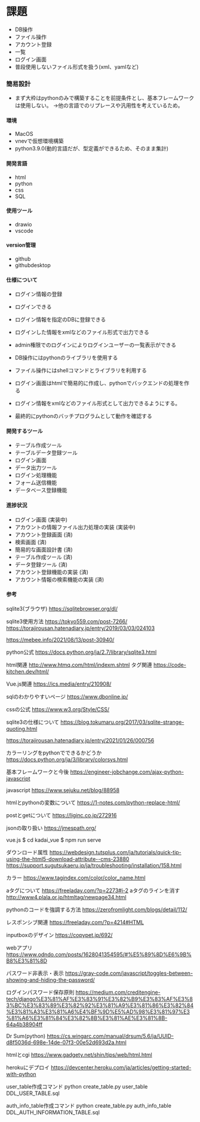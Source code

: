 # 課題
* DB操作
* ファイル操作
* アカウント登録
* 一覧
* ログイン画面
* 普段使用しないファイル形式を扱う(xml、yamlなど)

### 簡易設計
* まず大枠はpythonのみで構築することを前提条件とし、基本フレームワークは使用しない。
→他の言語でのリプレースや汎用性を考えているため。

#### 環境
* MacOS
* vnevで仮想環境構築
* python3.9.0(動的言語だが、型定義ができるため、そのまま集計)

#### 開発言語
* html
* python
* css
* SQL

#### 使用ツール
* drawio
* vscode

#### version管理
* github
* githubdesktop

#### 仕様について
* ログイン情報の登録
* ログインできる
* ログイン情報を指定のDBに登録できる
* ログインした情報をxmlなどのファイル形式で出力できる
* admin権限でのログインによりログインユーザーの一覧表示ができる

* DB操作にはpythonのライブラリ<sqlite3>を使用する
* ファイル操作にはshellコマンドとライブラリ<glob>を利用する
* ログイン画面はhtmlで簡易的に作成し、pythonでバックエンドの処理を作る
* ログイン情報をxmlなどのファイル形式として出力できるようにする。
* 最終的にpythonのバッチプログラムとして動作を確認する

#### 開発するツール
- テーブル作成ツール
- テーブルデータ登録ツール
- ログイン画面
- データ出力ツール
- ログイン処理機能
- フォーム送信機能
- データベース登録機能

#### 進捗状況
* ログイン画面 (実装中)
* アカウントの情報ファイル出力処理の実装 (実装中)
* アカウント登録画面 (済)
* 検索画面 (済)
* 簡易的な画面設計書 (済)
* テーブル作成ツール (済)
* データ登録ツール (済)
* アカウント登録機能の実装 (済)
* アカウント情報の検索機能の実装 (済)


#### 参考
sqlite3(ブラウザ)
https://sqlitebrowser.org/dl/

sqlite3使用方法
https://tokyo559.com/post-7266/
https://torajirousan.hatenadiary.jp/entry/2019/03/03/024103


https://mebee.info/2021/08/13/post-30940/

python公式
https://docs.python.org/ja/2.7/library/sqlite3.html

html関連
http://www.htmq.com/html/indexm.shtml
タグ関連
https://code-kitchen.dev/html/

Vue.js関連
https://ics.media/entry/210908/

sqlのわかりやすいページ
https://www.dbonline.jp/

cssの公式
https://www.w3.org/Style/CSS/

sqlite3の仕様について
https://blog.tokumaru.org/2017/03/sqlite-strange-quoting.html

https://torajirousan.hatenadiary.jp/entry/2021/01/26/000756

カラーリングをpythonでできるかどうか
https://docs.python.org/ja/3/library/colorsys.html

基本フレームワークと今後
https://engineer-jobchange.com/ajax-python-javascript

javascript
https://www.sejuku.net/blog/88958

htmlとpythonの変数について
https://1-notes.com/python-replace-html/

postとgetについて
https://liginc.co.jp/272916

jsonの取り扱い
https://jmespath.org/

vue.js
 $ cd kadai_vue
 $ npm run serve

ダウンロード属性
https://webdesign.tutsplus.com/ja/tutorials/quick-tip-using-the-html5-download-attribute--cms-23880
https://support.sugutsukaeru.jp/ja/troubleshooting/installation/158.html


カラー
https://www.tagindex.com/color/color_name.html 

aタグについて
https://freeladay.com/?p=2273#i-2
aタグのラインを消す
http://www4.plala.or.jp/htmltag/newpage34.html

pythonのコードを強調する方法
https://zerofromlight.com/blogs/detail/112/

レスポンシブ関連
https://freeladay.com/?p=4214#HTML

inputboxのデザイン
https://copypet.jp/692/

webアプリ
https://www.odndo.com/posts/1628041354595/#%E5%89%8D%E6%9B%B8%E3%81%8D

パスワード非表示・表示
https://gray-code.com/javascript/toggles-between-showing-and-hiding-the-password/

ログインパスワード保存原則
https://medium.com/creditengine-tech/django%E3%81%AF%E3%83%91%E3%82%B9%E3%83%AF%E3%83%BC%E3%83%89%E3%82%92%E3%81%A9%E3%81%86%E3%82%84%E3%81%A3%E3%81%A6%E4%BF%9D%E5%AD%98%E3%81%97%E3%81%A6%E3%81%84%E3%82%8B%E3%81%AE%E3%81%8B-64a4b38904ff

Dr Sum(python)
https://cs.wingarc.com/manual/drsum/5.6/ja/UUID-d8f5036d-698e-14de-07f3-00e52d693d2a.html

htmlとcgi
https://www.gadgety.net/shin/tips/web/html.html

herokuにデプロイ
https://devcenter.heroku.com/ja/articles/getting-started-with-python

user_table作成コマンド
python create_table.py user_table DDL_USER_TABLE.sql

auth_info_table作成コマンド
python create_table.py auth_info_table DDL_AUTH_INFORMATION_TABLE.sql